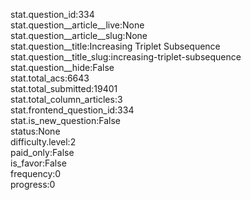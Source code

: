 stat.question_id:334  
stat.question__article__live:None  
stat.question__article__slug:None  
stat.question__title:Increasing Triplet Subsequence  
stat.question__title_slug:increasing-triplet-subsequence  
stat.question__hide:False  
stat.total_acs:6643  
stat.total_submitted:19401  
stat.total_column_articles:3  
stat.frontend_question_id:334  
stat.is_new_question:False  
status:None  
difficulty.level:2  
paid_only:False  
is_favor:False  
frequency:0  
progress:0  
